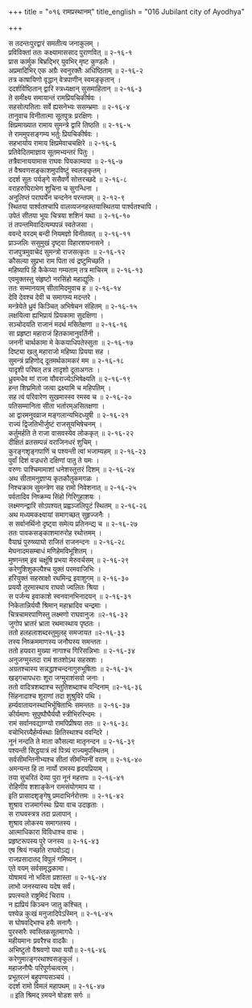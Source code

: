 +++
title = "०१६ रामप्रस्थानम्"
title_english = "016 Jubilant city of Ayodhya"

+++
<div class="audioEmbed"  caption="श्रीराम-हरिसीताराममूर्ति-घनपाठिभ्यां वचनम्" src="https://archive.org/download/Ramayana-recitation-Sriram-harisItArAmamUrti-Ghanapaati-v2/Kanda_2/Kanda_2_AYK-016-Rama_Prasthanam.mp3"></div>

स तदन्तःपुरद्वारं समतीत्य जनाकुलम् ।  
प्रविविक्तां ततः कक्ष्यामाससाद पुराणवित् ॥ २-१६-१  
प्रास कार्मुक बिभ्रद्भिर् युवभिर् मृष्ट कुण्डलैः ।  
अप्रमादिभिर् एक अग्रैः स्वनुरक्तैः अधिष्ठिताम् ॥ २-१६-२  
तत्र काषायिणो वृद्धान् वेत्रपाणीन् स्वमङ्कृतान् ।  
ददर्शविष्ठितान् द्वारि स्त्रध्यक्षान् सुसमाहितान् ॥ २-१६-३  
ते समीक्ष्य समायान्तं रामप्रियचिकीर्षवः ।  
सहसोत्पतिताः सर्वे ह्यसनेभ्यः ससम्भ्रमाः ॥ २-१६-४  
तानुवाच विनीतात्मा सूतपुत्रः प्ररक्षिणः ।  
क्षिप्रमाख्यात रामाय सुमन्त्रे द्वारि तिष्ठति ॥ २-१६-५  
ते राममुपसङ्गम्य भर्तुः प्रियचिकीर्षवः ।  
सहभार्याय रामाय क्षिप्रमेवाचचक्षिरे ॥ २-१६-६  
प्रतिवेदितमाज्ञाय सूतमभ्यन्तरं पितुः ।  
तत्रैवानाययामास राघवः पियकाम्यया ॥ २-१६-७  
तं वैश्रवणसङ्काशमुपविष्टुं स्वलङ्कृतम् ।  
ददर्श सूतः पर्यङ्गे ससैवर्णे सोत्तरच्छदे ॥ २-१६-८  
वराहरुघिराभेण शुचिना च सुगन्धिना ।  
अनुलिप्तं पराघर्येन चन्दनेन परन्तपम् ॥ २-१२-९  
स्थितया पार्श्वतश्चापि वालव्यजनहस्तयास्थितया पार्श्वतश्चापि ।  
उपेतं सीतया भूयः चित्रया शशिनं यथा ॥ २-१६-१०  
तं तपन्तमिवादित्यम्पपन्नं स्वतेजसा ।  
ववन्दे वरदम् बन्दी नियमज्ञो विनीतवत् ॥ २-१६-११  
प्राञ्जलिः ससुमुखं दृष्ट्वा विहारशयनासने ।  
राजपुत्रमुवाचेदं सुमन्त्रो राजसत्कृतः ॥ २-१६-१२  
कौसल्या सुप्रभा राम पिता त्वं द्रष्टुमिच्छति ।  
महिष्यापि हि कैकेय्या गम्यताम् तत्र माचिरम् ॥ २-१६-१३  
एवमुक्तस्तु संहृष्टो नरसिंहो महाद्युतिः ।  
ततः सम्मानयाम् सीतामिदमुवाच ह ॥ २-१६-१४  
देवि देवश्च देवी च समागम्य मदन्तरे ।  
मन्त्रेयेते ध्रुवं किञ्चित् अभिषेचन संहितम् ॥ २-१६-१५  
लक्षयित्वा ह्यभिप्रायं प्रियकामा सुदक्षिणा ।  
सञ्चोदयति राजानं मदर्थ मसितेक्षणा ॥ २-१६-१६  
सा प्रहृष्टा महाराजं हितकामानुवर्तिनी ।  
जननी चार्थकामा मे केकयाधिपतेस्सुता ॥ २-१६-१७  
दिष्ट्या खलु महाराजो महिष्या प्रियया सह ।  
सुमन्त्रं प्रहिणोद् दूतमर्थकामकरं मम ॥ २-१६-१८  
यादृशी परिषत् तत्र तादृशो दूताअगतः ।  
ध्रुवमधैव मां राजा यौवराज्येऽभिषेक्ष्यति ॥ २-१६-१९  
हन्त शिघ्रमितो जत्वा द्रक्ष्यामि च महिपतिम् ।  
सह त्वं परिवारेण सुखमास्स्व रमस्व च ॥ २-१६-२०  
पतिसम्मानिता सीता भर्तारम्असितक्षणा ।  
आ द्वारमनुवव्राज मङ्गलान्यभिदध्युषी ॥ २-१६-२१  
राज्यं द्विजतिभीर्जुष्टं राजसूयभिषेचनम् ।  
कर्तुमर्हति ते राजा वासवस्येव लोककृत् ॥ २-१६-२२  
दीक्षितं व्रतसम्पन्नं वराजिनधरं शुचिम् ।  
कुरङ्गशृङ्गपाणिं च पश्यन्ती त्वां भजाम्यहम् ॥ २-१६-२३  
पुर्वां दिशं वज्रधरो दक्षिणां पातु ते यमः ।  
वरुणः पाश्चिमामाशां धनेशस्तुत्तरं दिशम् ॥ २-१६-२४  
अथ सीतामनुज्ञाप्य कृतकौतुकमगळः ।  
निश्चक्राम सुमन्त्रेण सह रामो निवेशनात् ॥ २-१६-२५  
पर्वतादिव निष्क्रम्य सिंहो गिरिगुहाशयः ।  
लक्ष्मणन्द्वारि सोऽपश्यत् प्रह्वञ्जलिपुटं स्थितम् ॥ २-१६-२६  
अथ मध्यमकक्ष्यायां समागच्छत् सुहृज्जनैः ।  
स सर्वानर्थिनो दृष्ट्वा समेत्य प्रतिनन्द्य च ॥ २-१६-२७  
ततः पावकसङ्काशमारुरोह रथोत्तमम् ।  
वैयाघ्रं पुरुष्व्याघो राजितं राजनन्दनः ॥ २-१६-२८  
मेघनादमसम्बाधं मणिहेमविभूशितम् ।  
मुष्णन्तम् इव चक्षूंषि प्रभया मेरुवर्चसम् ॥ २-१६-२९  
करेणुशिशुकल्पैश्च युक्तं परमवाजिभिः ।  
हरियुक्तं सहस्राक्षो रथमिन्द्र इवाशुगम् ॥ २-१६-३०  
प्रययौ तूरमास्थाय राघवो ज्वलितः श्रिया ।  
स पर्जन्य इवाकाशे स्वनवानभिनादयन् ॥ २-१६-३१  
निकेतान्निर्ययौ श्रिमान् महाभ्रादिव चन्द्रमाः ।  
चित्रचामरपाणिस्तु लक्ष्मणो राघवानुजः ॥२-१६-३२  
जुगोप भ्रातरं भ्राता रथमास्थाय पृष्ठतः ।  
ततो हलहलाशब्दस्तुमुलह् समजायत ॥२-१६-३३  
तस्य निष्क्रममाणस्य जनौघस्य समन्ततः ।  
ततो हयवरा मुख्या नागाश्च गिरिसन्निभाः ॥ २-१६-३४  
अनुजग्मुस्तदा रामं शतशोऽथ सहस्रशः ।  
अग्रतश्चास्य सन्नद्धाश्चन्दनागुरुभूषिताः ॥ २-१६-३५  
खड्गचापधराः शूरा जग्मुराशंसवो जनाः ।  
ततो वादित्रशब्दाश्च स्तुतिशब्दाश्च वन्दिनाम् ॥२-१६-३६  
सिंहनादाश्च शूराणां तदा शुश्रुविरे पथि ।  
हर्म्यवातायनस्थाभिर्भूषिताभिः समन्ततः ॥ २-१६-३७  
कीर्यमाणः सुपुष्पौघैर्ययौ स्त्रीभिररिन्दमः ।  
रामं सर्वानवद्याण्ग्यो रामपिप्रीषया ततः ॥ २-१६-३८  
वचोभिरग्र्यैर्हर्म्यस्थाः क्षितिस्थाश्च ववन्दिरे ।  
नूनं नन्दति ते माता कौसल्या मातृनन्दन ॥ २-१६-३९  
पश्यन्ती सिद्धयात्रं त्वं पित्र्यं राज्यमुपस्थितम् ।  
सर्वसीमन्तिनीभ्यश्च सीतां सीमन्तिनीं वराम् ॥ २-१६-४०  
अमन्यन्त हि ता नार्यो रामस्य हृदयप्रियाम् ।  
तया सुचरितं देव्या पुरा नूनं महत्तपः ॥ २-१६-४१  
रोहिणीव शशाङ्केन रामसंयोगमाप या ।  
इति प्रासादशृङ्गेषु प्रमदाभिर्नरोत्तमः ॥ २-१६-४२  
शुश्राव राजमार्गस्थः प्रिया वाच उदाहृताः ।  
स राघवस्त्रत्र तदा प्रलापान् ।  
शुश्राव लोकस्य समागतस्य ।  
आत्माधिकारा विविधाश्च वाचः ।  
प्रहृष्टरूपस्य पुरे जनस्य ॥ २-१६-४३  
एष श्रियं गच्छति राघवोऽद्य।  
राजप्रसादातद् विपुलं गमिष्यन् ।  
एते वयम् सर्वसमृद्धकामा।  
योषामयं नो भविता प्रशास्ता ॥ २-१६-४४  
लाभो जनस्यास्य यदेष सर्वं।  
प्रपत्स्यते राष्ट्रमिदं चिराय ।  
न ह्यप्रियं किञ्चन जातु कश्चित् ।  
पश्येन्न कुःखं मनुजादिपेऽस्मिन् ॥ २-१६-४५  
स घोषवद्भिश्च हयैः सनागैः ।  
पुरस्सरैः स्वस्तिकसूतमागधैः ।  
महीयमानः प्रवरैश्च वादकैः ।  
अभिष्टुतो वैश्रवणो यथा ययौ॥ २-१६-४६  
करेणुमात्ङ्गरथाश्वसङ्कुलं ।  
महाजनौघैः परिपूर्णचत्वरम् ।  
प्रभूतरत्नं बहुपण्यसञ्चयं ।  
ददर्श रामो विमलं महापथम् ॥ २-१६-४७  
॥ इति श्रिमद् ऱमयने षोडश सर्गः ॥